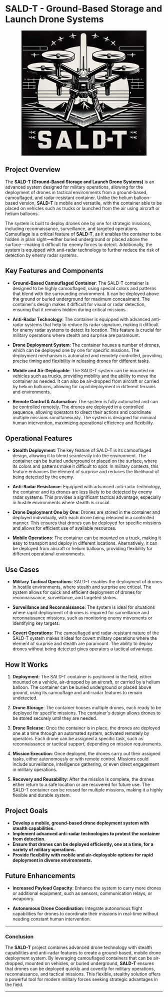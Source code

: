# **SALD-T - Ground-Based Storage and Launch Drone Systems**


<p align="center">
  
<img src="SALD-T.png" alt="SALD-T" width="400"/>

</p>


## **Project Overview**

The **SALD-T (Ground-Based Storage and Launch Drone Systems)** is an advanced system designed for military operations, allowing for the deployment of drones in tactical environments from a ground-based, camouflaged, and radar-resistant container. Unlike the helium balloon-based version, **SALD-T** is mobile and versatile, with the container able to be placed on vehicles such as trucks or launched from the air using aircraft or helium balloons.

The system is built to deploy drones one by one for strategic missions, including reconnaissance, surveillance, and targeted operations. Camouflage is a critical feature of **SALD-T**, as it enables the container to be hidden in plain sight—either buried underground or placed above the surface—making it difficult for enemy forces to detect. Additionally, the system is equipped with anti-radar technology to further reduce the risk of detection by enemy radar systems.

## **Key Features and Components**

- **Ground-Based Camouflaged Container**: The SALD-T container is designed to be highly camouflaged, using special colors and patterns that blend with the surrounding environment. It can be deployed above the ground or buried underground for maximum concealment. The container's design makes it difficult for visual or radar detection, ensuring that it remains hidden during critical missions.

- **Anti-Radar Technology**: The container is equipped with advanced anti-radar systems that help to reduce its radar signature, making it difficult for enemy radar systems to detect its location. This feature is crucial for military operations where stealth and surprise are paramount.

- **Drone Deployment System**: The container houses a number of drones, which can be deployed one by one for specific missions. The deployment mechanism is automated and remotely controlled, providing precise timing and flexibility in releasing drones for different tasks.

- **Mobile and Air-Deployable**: The SALD-T system can be mounted on vehicles such as trucks, providing mobility and the ability to move the container as needed. It can also be air-dropped from aircraft or carried by helium balloons, allowing for rapid deployment in different terrains and environments.

- **Remote Control & Automation**: The system is fully automated and can be controlled remotely. The drones are deployed in a controlled sequence, allowing operators to direct their actions and coordinate multiple missions simultaneously. The system is designed for minimal human intervention, maximizing operational efficiency and flexibility.

## **Operational Features**

- **Stealth Deployment**: The key feature of SALD-T is its camouflaged design, allowing it to blend seamlessly into the environment. The container can be buried underground or placed on the surface, where its colors and patterns make it difficult to spot. In military contexts, this feature enhances the element of surprise and reduces the likelihood of being detected by the enemy.

- **Anti-Radar Resistance**: Equipped with advanced anti-radar technology, the container and its drones are less likely to be detected by enemy radar systems. This provides a significant tactical advantage, especially in hostile environments where stealth is crucial.

- **Drone Deployment One by One**: Drones are stored in the container and deployed individually, with each drone being released in a controlled manner. This ensures that drones can be deployed for specific missions and allows for efficient use of available resources.

- **Mobile Operations**: The container can be mounted on a truck, making it easy to transport and deploy in different locations. Alternatively, it can be deployed from aircraft or helium balloons, providing flexibility for different operational environments.

## **Use Cases**

- **Military Tactical Operations**: SALD-T enables the deployment of drones in hostile environments, where stealth and surprise are critical. The system allows for quick and efficient deployment of drones for reconnaissance, surveillance, and targeted strikes.

- **Surveillance and Reconnaissance**: The system is ideal for situations where rapid deployment of drones is required for surveillance and reconnaissance missions, such as monitoring enemy movements or identifying key targets.

- **Covert Operations**: The camouflaged and radar-resistant nature of the SALD-T system makes it ideal for covert military operations where the element of surprise and stealth are paramount. The ability to deploy drones without being detected gives operators a tactical advantage.

## **How It Works**

1. **Deployment**: The SALD-T container is positioned in the field, either mounted on a vehicle, air-dropped by an aircraft, or carried by a helium balloon. The container can be buried underground or placed above ground, using its camouflage and anti-radar features to remain undetected.

2. **Drone Storage**: The container houses multiple drones, each ready to be deployed for specific missions. The container's design allows drones to be stored securely until they are needed.

3. **Drone Release**: Once the container is in place, the drones are deployed one at a time through an automated system, activated remotely by operators. Each drone can be assigned a specific task, such as reconnaissance or tactical support, depending on mission requirements.

4. **Mission Execution**: Once deployed, the drones carry out their assigned tasks, either autonomously or with remote control. Missions could include surveillance, intelligence gathering, or even direct engagement in military operations.

5. **Recovery and Reusability**: After the mission is complete, the drones either return to a safe location or are recovered for future use. The SALD-T container can be reused for multiple missions, making it a highly flexible and durable system.

## **Project Goals**

- **Develop a mobile, ground-based drone deployment system with stealth capabilities.**
- **Implement advanced anti-radar technologies to protect the container from detection.**
- **Ensure that drones can be deployed efficiently, one at a time, for a variety of military operations.**
- **Provide flexibility with mobile and air-deployable options for rapid deployment in diverse environments.**

## **Future Enhancements**

- **Increased Payload Capacity**: Enhance the system to carry more drones or additional equipment, such as sensors, communication relays, or weaponry.
  
- **Autonomous Drone Coordination**: Integrate autonomous flight capabilities for drones to coordinate their missions in real-time without needing constant human intervention.

---

### **Conclusion**

The **SALD-T** project combines advanced drone technology with stealth capabilities and anti-radar features to create a ground-based, mobile drone deployment system. By leveraging camouflaged containers that can be air-dropped, mounted on vehicles, or buried underground, **SALD-T** ensures that drones can be deployed quickly and covertly for military operations, reconnaissance, and tactical missions. This flexible, stealthy solution offers a powerful tool for modern military forces seeking strategic advantages in the field.

---
